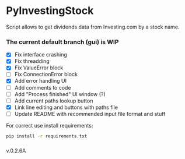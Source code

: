 # PyInvestingStock
Script allows to get dividends data from Investing.com by a stock name.

### The current default branch (gui) is WIP
- [x] Fix interface crashing
- [x] Fix threadding
- [x] Fix ValueError block
- [ ] Fix ConnectionError block
- [x] Add error handling UI
- [ ] Add comments to code
- [ ] Add "Process finished" UI window (?)
- [ ] Add current paths lookup button
- [x] Link line editing and buttons with paths file
- [ ] Update README with recommended input file format and stuff

For correct use install requirements:
```bash 
pip install -r requirements.txt
``` 
### 
v.0.2.6A
